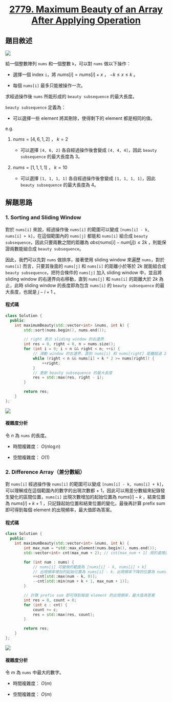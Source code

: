 # <center> [2779. Maximum Beauty of an Array After Applying Operation](https://leetcode.com/problems/maximum-beauty-of-an-array-after-applying-operation/description/) </center>

## 題目敘述

[![](https://i.imgur.com/hBqvu1m.png)](https://i.imgur.com/hBqvu1m.png)

給一個整數陣列 `nums` 和一個整數 `k`，可以對 `nums` 做以下操作：

- 選擇一個 index `i`，將 $nums[i] = nums[i] + x$ ， $-k \leq x \leq k$ 。

- 每個 `nums[i]` 最多只能被操作一次。

求經過操作後 `nums` 所能形成的 `beauty subsequence` 的最大長度。

`beauty subsequence` 定義為：

- 可以選擇一些 element 將其刪除，使得剩下的 element 都是相同的值。

e.g.

1. $nums = [4, 6, 1, 2]$ ， $k = 2$

   - 可以選擇 `[4, 6, 2]` 各自經過操作後會變成 `[4, 4, 4]`，因此 `beauty subsequence` 的最大長度為 3。

2. $nums = [1, 1, 1, 1]$ ， $k = 10$

   - 可以選擇 `[1, 1, 1, 1]` 各自經過操作後會變成 `[1, 1, 1, 1]`，因此 `beauty subsequence` 的最大長度為 4。

## 解題思路

### 1. Sorting and Sliding Window

對於 `nums[i]` 來說，經過操作後 `nums[i]` 的範圍可以變成 `[nums[i] - k, nums[i] + k]`，在這個範圍內的 `nums[j]` 都能和 `nums[i]` 組合成 `beauty subsequence`，因此只要兩數之間的距離為 $abs(nums[i] - num[j]) \leq 2k$ ，則能保證兩數能組合成 `beauty subsequence`。

因此，我們可以先對 `nums` 做排序，接著使用 sliding window 來遍歷 `nums`，對於 `nums[i]` 而言，只要其後面的 `nums[j]` 和 `nums[i]` 的距離小於等於 $2k$ 就能組合成 `beauty subsequence`，把符合條件的 `nums[j]` 加入 sliding window 中，並且將 sliding window 的右邊界向右移動，直到 `nums[j]` 和 `nums[i]` 的距離大於 $2k$ 為止，此時 sliding window 的長度即為包含 `nums[i]` 的 `beauty subsequence` 的最大長度，也就是 $j - i + 1$ 。

#### 程式碼

```cpp {.line-numbers}
class Solution {
  public:
    int maximumBeauty(std::vector<int> &nums, int k) {
        std::sort(nums.begin(), nums.end());

        // right 表示 sliding window 的右邊界
        int res = 0, right = 0, n = nums.size();
        for (int i = 0; i < n && right < n; ++i) {
            // 滑動 window 的右邊界，直到 nums[i] 和 nums[right] 距離超過 2k
            while (right < n && nums[i] + k * 2 >= nums[right]) {
                ++right;
            }
            // 更新 beauty subsequence 的最大長度
            res = std::max(res, right - i);
        }

        return res;
    }
};
```

[![](https://i.imgur.com/E2HA3i3.png)](https://i.imgur.com/E2HA3i3.png)

#### 複雜度分析

令 $n$ 為 `nums` 的長度。

- 時間複雜度： $O(n \log n)$

- 空間複雜度： $O(1)$

### 2. Difference Array（差分數組）

對 `nums[i]` 經過操作後 `nums[i]` 的範圍可以變成 `[nums[i] - k, nums[i] + k]`，可以理解成在這個範圍內的數字的出現次數都 + 1，因此可以用差分數組來紀錄發生變化的區間位置，`nums[i]` 出現次數增加的起始位置為 $nums[i] - k$ ，結束位置為 $nums[i] + k + 1$ ，只記錄起始位置和結束位置的變化，最後再計算 prefix sum 即可得到每個 element 的出現頻率，最大值即為答案。

#### 程式碼

```cpp {.line-numbers}
class Solution {
  public:
    int maximumBeauty(std::vector<int> &nums, int k) {
        int max_num = *std::max_element(nums.begin(), nums.end());
        std::vector<int> cnt(max_num + 2); // cnt[max_num + 1] 用於處理邊界條件

        for (int num : nums) {
            // nums[i] 可變換的範圍為 [nums[i] - k, nums[i] + k]
            // 出現頻率增加的起始位置為 nums[i] - k，出現頻率下降的位置為 nums[i] + k + 1
            ++cnt[std::max(num - k, 0)];
            --cnt[std::min(num + k + 1, max_num + 1)];
        }

        // 計算 prefix sum 即可得到每個 element 的出現頻率，最大值為答案
        int res = 0, count = 0;
        for (int c : cnt) {
            count += c;
            res = std::max(res, count);
        }

        return res;
    }
};
```

[![](https://i.imgur.com/kPoDd4T.png)](https://i.imgur.com/kPoDd4T.png)

#### 複雜度分析

令 $m$ 為 `nums` 中最大的數字。

- 時間複雜度： $O(m)$

- 空間複雜度： $O(m)$
